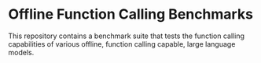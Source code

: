 # Offline Function Calling Benchmarks

This repository contains a benchmark suite that tests the function calling capabilities of various offline, function calling capable, large language models.
